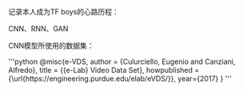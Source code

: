 <p>记录本人成为TF boys的心路历程：</p>
<p>CNN、RNN、GAN</p>
<p>CNN模型所使用的数据集：</p>
'''python
@misc{e-VDS,
  author = {Culurciello, Eugenio and Canziani, Alfredo},
  title = {{e-Lab} Video Data Set},
  howpublished = {\url{https://engineering.purdue.edu/elab/eVDS/}},
  year={2017}
}
'''
